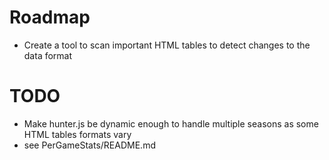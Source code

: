 # Roadmap

- Create a tool to scan important HTML tables to detect changes to the data format

# TODO

- Make hunter.js be dynamic enough to handle multiple seasons as some HTML tables formats vary
- see PerGameStats/README.md
